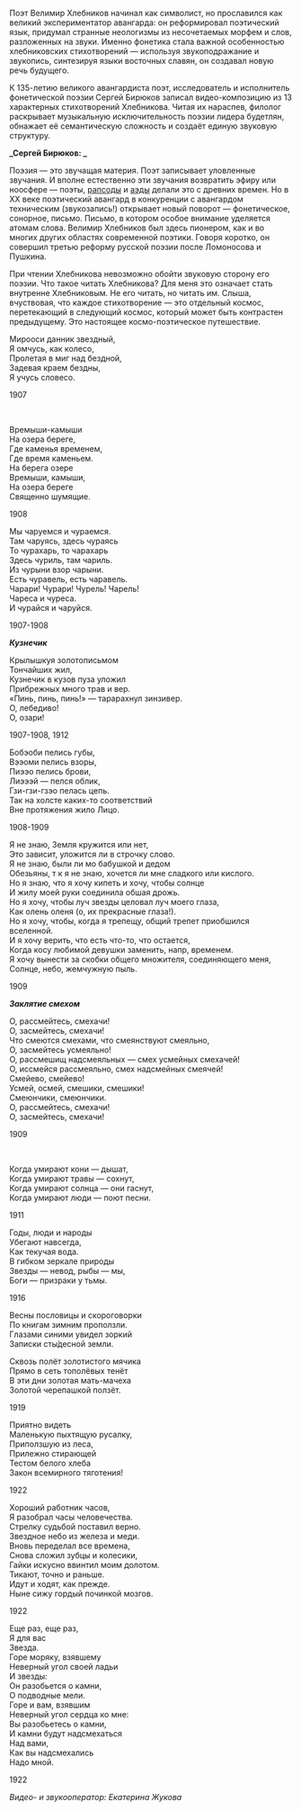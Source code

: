 Поэт Велимир Хлебников начинал как символист, но прославился как великий экспериментатор авангарда: он реформировал поэтический язык, придумал странные неологизмы из несочетаемых морфем и слов, разложенных на звуки. Именно фонетика стала важной особенностью хлебниковских стихотворений — используя звукоподражание и звукопись, синтезируя языки восточных славян, он создавал новую речь будущего.

К 135-летию великого авангардиста поэт, исследователь и исполнитель фонетической поэзии Сергей Бирюков записал видео-композицию из 13 характерных стихотворений Хлебникова. Читая их нараспев, филолог раскрывает музыкальную исключительность поэзии лидера будетлян, обнажает её семантическую сложность и создаёт единую звуковую структуру.

**_Сергей Бирюков: _**

Поэзия — это звучащая материя. Поэт записывает уловленные звучания. И вполне естественно эти звучания возвратить эфиру или ноосфере — поэты, [рапсоды](https://dic.academic.ru/dic.nsf/ushakov/1000558) и [аэды](https://dic.academic.ru/dic.nsf/enc_music/657/Аэд) делали это с древних времен. Но в ХХ веке поэтический авангард в конкуренции с авангардом техническим (звукозапись!) открывает новый поворот — фонетическое, сонорное, письмо. Письмо, в котором особое внимание уделяется атомам слова. Велимир Хлебников был здесь пионером, как и во многих других областях современной поэтики. Говоря коротко, он совершил третью реформу русской поэзии после Ломоносова и Пушкина.

При чтении Хлебникова невозможно обойти звуковую сторону его поэзии. Что такое читать Хлебникова? Для меня это означает стать внутренне Хлебниковым. Не его читать, но читать им. Слыша, вчуствовая, что каждое стихотворение — это отдельный космос, перетекающий в следующий космос, который может быть контрастен предыдущему. Это настоящее космо-поэтическое путешествие.

Мирооси данник звездный,  
Я омчусь, как колесо,  
Пролетая в миг над бездной,  
Задевая краем бездны,  
Я учусь словесо.  


1907

﻿

Времыши-камыши  
На озера береге,  
Где каменья временем,  
Где время каменьем.  
На берега озере  
Времыши, камыши,  
На озера береге  
Священно шумящие.

1908

  


​Мы чаруемся и чураемся.  
Там чаруясь, здесь чураясь  
То чурахарь, то чарахарь  
Здесь чуриль, там чариль.  
Из чурыни взор чарыни.  
Есть чуравель, есть чаравель.  
Чарари! Чурари! Чурель! Чарель!  
Чареса и чуреса.  
И чурайся и чаруйся.

1907-1908

**_Кузнечик_**

Крылышкуя золотописьмом  
Тончайших жил,  
Кузнечик в кузов пуза уложил  
Прибрежных много трав и вер.  
«Пинь, пинь, пинь!» — тарарахнул зинзивер.  
О, лебедиво!  
О, озари!

1907-1908, 1912  


  


Бобэоби пелись губы,  
Вээоми пелись взоры,  
Пиээо пелись брови,  
Лиэээй — пелся облик,  
Гзи-гзи-гзэо пелась цепь.  
Так на холсте каких-то соответствий  
Вне протяжения жило Лицо.  


1908-1909  


  


Я не знаю, Земля кружится или нет,  
Это зависит, уложится ли в строчку слово.  
Я не знаю, были ли мо бабушкой и дедом  
Обезьяны, т к я не знаю, хочется ли мне сладкого или кислого.  
Но я знаю, что я хочу кипеть и хочу, чтобы солнце  
И жилу моей руки соединила обшая дрожь.  
Но я хочу, чтобы луч звезды целовал луч моего глаза,  
Как олень оленя (о, их прекрасные глаза!).  
Но я хочу, чтобы, когда я трепещу, общий трепет приобшился вселенной.  
И я хочу верить, что есть что-то, что остается,  
Когда косу любимой девушки заменить, напр, временем.  
Я хочу вынести за скобки общего множителя, соединяющего меня, Солнце, небо, жемчужную пыль.  


1909

  


**_Заклятие смехом_**

О, рассмейтесь, смехачи!  
О, засмейтесь, смехачи!  
Что смеются смехами, что смеянствуют смеяльно,  
О, засмейтесь усмеяльно!  
О, рассмешищ надсмеяльных — смех усмейных смехачей!  
О, иссмейся рассмеяльно, смех надсмейных смеячей!  
Смейево, смейево!  
Усмей, осмей, смешики, смешики!  
Смеюнчики, смеюнчики.  
О, рассмейтесь, смехачи!  
О, засмейтесь, смехачи!  


1909

﻿​

Когда умирают кони — дышат,  
Когда умирают травы — сохнут,  
Когда умирают солнца — они гаснут,  
Когда умирают люди — поют песни.

1911

  


Годы, люди и народы  
Убегают навсегда,  
Как текучая вода.  
В гибком зеркале природы  
Звезды — невод, рыбы — мы,  
Боги — призраки у тьмы.  


1916

  


Весны пословицы и скороговорки  
По книгам зимним проползли.  
Глазами синими увидел зоркий  
Записки сты́десной земли.  
  
Сквозь полёт золотистого мячика  
Прямо в сеть тополёвых тенёт  
В эти дни золотая мать-мачеха  
Золотой черепашкой ползёт.  


1919

  


Приятно видеть  
Маленькую пыхтящую русалку,  
Приползшую из леса,  
Прилежно стирающей  
Тестом белого хлеба  
﻿Закон всемирного тяготения!﻿  


1922

Хороший работник часов,  
Я разобрал часы человечества.  
Стрелку судьбой поставил верно.  
Звездное небо из железа и меди.  
Вновь переделал все времена,  
Снова сложил зубцы и колесики,  
Гайки искусно ввинтил моим долотом.  
Тикают, точно и раньше.  
Идут и ходят, как прежде.  
Ныне сижу гордый починкой мозгов.  


1922

Еще раз, еще раз,  
Я для вас  
Звезда.  
Горе моряку, взявшему  
Неверный угол своей ладьи  
И звезды:  
Он разобьется о камни,  
О подводные мели.  
Горе и вам, взявшим  
Неверный угол сердца ко мне:  
Вы разобьетесь о камни,  
И камни будут надсмехаться  
Над вами,  
Как вы надсмехались  
Надо мной.  


1922

_Видео- и звукооператор: Екатерина Жукова_
